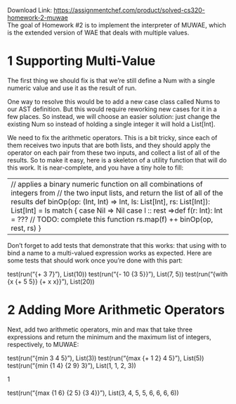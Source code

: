 Download Link: https://assignmentchef.com/product/solved-cs320-homework-2-muwae
<br>
The goal of Homework #2 is to implement the interpreter of MUWAE, which is the extended version of WAE that deals with multiple values.

<h1>1           Supporting Multi-Value</h1>

The first thing we should fix is that we’re still define a Num with a single numeric value and use it as the result of run.

One way to resolve this would be to add a new case class called Nums to our AST definition. But this would require reworking new cases for it in a few places. So instead, we will choose an easier solution: just change the existing Num so instead of holding a single integer it will hold a List[Int].

We need to fix the arithmetic operators. This is a bit tricky, since each of them receives two inputs that are both lists, and they should apply the operator on each pair from these two inputs, and collect a list of all of the results. So to make it easy, here is a skeleton of a utility function that will do this work. It is near-complete, and you have a tiny hole to fill:

<table width="673">

 <tbody>

  <tr>

   <td width="673">// applies a binary numeric function on all combinations of integers from // the two input lists, and return the list of all of the results def binOp(op: (Int, Int) =&gt; Int, ls: List[Int], rs: List[Int]): List[Int] = ls match { case Nil =&gt; Nil case l :: rest =&gt;def f(r: Int): Int = ??? // TODO: complete this function rs.map(f) ++ binOp(op, rest, rs) }</td>

  </tr>

 </tbody>

</table>

Don’t forget to add tests that demonstrate that this works: that using with to bind a name to a multi-valued expression works as expected. Here are some tests that should work once you’re done with this part:

test(run(“{+ 3 7}”), List(10)) test(run(“{- 10 {3 5}}”), List(7, 5)) test(run(“{with {x {+ 5 5}} {+ x x}}”), List(20))

<h1>2           Adding More Arithmetic Operators</h1>

Next, add two arithmetic operators, min and max that take three expressions and return the minimum and the maximum list of integers, respectively, to MUWAE:

test(run(“{min 3 4 5}”), List(3)) test(run(“{max {+ 1 2} 4 5}”), List(5)) test(run(“{min {1 4} {2 9} 3}”), List(1, 1, 2, 3))

1

test(run(“{max {1 6} {2 5} {3 4}}”), List(3, 4, 5, 5, 6, 6, 6, 6))